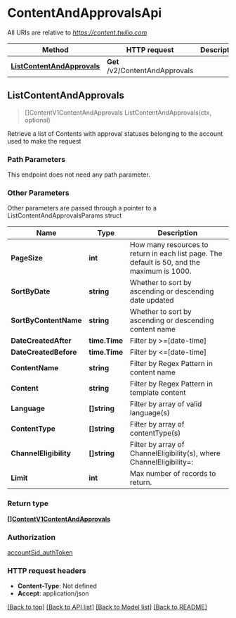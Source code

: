 # ContentAndApprovalsApi

All URIs are relative to *https://content.twilio.com*

Method | HTTP request | Description
------------- | ------------- | -------------
[**ListContentAndApprovals**](ContentAndApprovalsApi.md#ListContentAndApprovals) | **Get** /v2/ContentAndApprovals | 



## ListContentAndApprovals

> []ContentV1ContentAndApprovals ListContentAndApprovals(ctx, optional)



Retrieve a list of Contents with approval statuses belonging to the account used to make the request

### Path Parameters

This endpoint does not need any path parameter.

### Other Parameters

Other parameters are passed through a pointer to a ListContentAndApprovalsParams struct


Name | Type | Description
------------- | ------------- | -------------
**PageSize** | **int** | How many resources to return in each list page. The default is 50, and the maximum is 1000.
**SortByDate** | **string** | Whether to sort by ascending or descending date updated
**SortByContentName** | **string** | Whether to sort by ascending or descending content name
**DateCreatedAfter** | **time.Time** | Filter by >=[date-time]
**DateCreatedBefore** | **time.Time** | Filter by <=[date-time]
**ContentName** | **string** | Filter by Regex Pattern in content name
**Content** | **string** | Filter by Regex Pattern in template content
**Language** | **[]string** | Filter by array of valid language(s)
**ContentType** | **[]string** | Filter by array of contentType(s)
**ChannelEligibility** | **[]string** | Filter by array of ChannelEligibility(s), where ChannelEligibility=<channel>:<status>
**Limit** | **int** | Max number of records to return.

### Return type

[**[]ContentV1ContentAndApprovals**](ContentV1ContentAndApprovals.md)

### Authorization

[accountSid_authToken](../README.md#accountSid_authToken)

### HTTP request headers

- **Content-Type**: Not defined
- **Accept**: application/json

[[Back to top]](#) [[Back to API list]](../README.md#documentation-for-api-endpoints)
[[Back to Model list]](../README.md#documentation-for-models)
[[Back to README]](../README.md)


